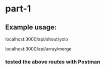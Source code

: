 # part-1

## Example usage:

localhost:3000/api/shout/yolo


localhost:3000/api/array/merge
### tested the above routes with Postman
